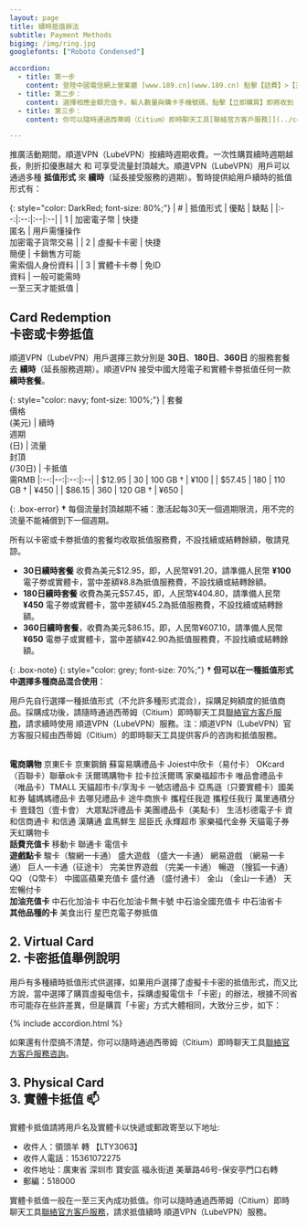 ```yaml
---
layout: page
title: 續時抵值辦法
subtitle: Payment Methods
bigimg: /img/ring.jpg
googlefonts: ["Roboto Condensed"]

accordion:
  - title: 第一步
    content: 登陸中國電信網上營業廳 [www.189.cn](www.189.cn) 點擊【話費】>【充值卡購買】進入購買頁面： ![中國電信網上營業廳](/img/dianxin_01.jpg)
  - title: 第二步：
    content: 選擇相應金額充值卡，輸入數量與購卡手機號碼，點擊【立即購買】即將收到「卡密」信息到購卡手機： ![中國電信網上營業廳](/img/dianxin_02.jpg)
  - title: 第三步：
    content: 你可以隨時通過西蒂姆（Citium）即時聊天工具[聯絡官方客戶服務]](../contact_us)，將「卡密」發送給客戶服務人員，請求抵值續時 順道VPN（LubeVPN）服務。

---
```


推廣活動期間，順道VPN（LubeVPN）按續時週期收費。一次性購買續時週期越長，則折扣優惠越大 和 可享受流量封頂越大。順道VPN（LubeVPN）用戶可以通過多種 __抵值形式__ 來 __續時__（延長接受服務的週期）。暫時提供給用戶續時的抵值形式有：

{: style="color: DarkRed; font-size: 80%;"}
| # | 抵值形式 | 優點 | 缺點 |
|:--:|:--:|:--|:--|
| 1 | 加密電子幣 | 快捷<br>匿名 | 用戶需懂操作<br>加密電子貨幣交易 |
| 2 | 虛擬卡卡密 | 快捷<br>簡便 | 卡銷售方可能<br>需索個人身份資料 |
| 3 | 實體卡卡劵 | 免ID<br>資料 | 一般可能需時<br>一至三天才能抵值 |

## Card Redemption<br>卡密或卡劵抵值

順道VPN（LubeVPN）用戶選擇三款分別是 __30日__、__180日__、__360日__ 的服務套餐去 __續時__（延長服務週期）。順道VPN 接受中國大陸電子和實體卡劵抵值任何一款 __續時套餐__。

{: style="color: navy; font-size: 100%;"}
| 套餐<br>價格<br>(美元) | 續時<br>週期<br>(日)  | 流量<br>封頂<br>(/30日) | 卡抵值<br>需RMB
|:--:|--:|:--:|:--|
| $12.95 | 30 | 100 GB † | ¥100 |
| $57.45 | 180 | 110 GB † | ¥450 |
| $86.15 | 360 | 120 GB † | ¥650 |

 {: .box-error}
 **†** 每個流量封頂越期不補：激活起每30天一個週期限流，用不完的流量不能補償到下一個週期。

所有以卡密或卡劵抵值的套餐均收取抵值服務費，不設找續或結轉餘額，敬請見諒。

- __30日續時套餐__ 收費為美元$12.95，即，人民幣¥91.20，請準備人民幣 __¥100__ 電子劵或實體卡，當中差額¥8.8為抵值服務費，不設找續或結轉餘額。
- __180日續時套餐__ 收費為美元$57.45，即，人民幣¥404.80，請準備人民幣 __¥450__ 電子劵或實體卡，當中差額¥45.2為抵值服務費，不設找續或結轉餘額。
- __360日續時套餐__，收費為美元$86.15，即，人民幣¥607.10，請準備人民幣 __¥650__ 電劵子或實體卡，當中差額¥42.90為抵值服務費，不設找續或結轉餘額。

{: .box-note}
{: style="color: grey; font-size: 70%;"}
**† 但可以在一種抵值形式中選擇多種商品混合使用**：

用戶先自行選擇一種抵值形式（不允許多種形式混合），採購足夠額度的抵值商品。採購成功後，請隨時通過西蒂姆（Citium）即時聊天工具[聯絡官方客戶服務](../contact_us)，請求續時使用 順道VPN（LubeVPN）服務。注：順道VPN（LubeVPN）官方客服只經由西蒂姆（Citium）的即時聊天工具提供客戶的咨詢和抵值服務。<br><br>

__電商購物__ 京東E卡 京東鋼銷 蘇甯易購禮品卡 Joiest中欣卡（易付卡） OKcard（百聯卡）聯華ok卡 沃爾瑪購物卡 拉卡拉沃爾瑪 家樂福超市卡 唯品會禮品卡（唯品卡）TMALL 天貓超市卡/享淘卡 一號店禮品卡 亞馬遜（只要實體卡）國美紅券 驢媽媽禮品卡 去哪兒禮品卡 途牛商旅卡 攜程任我遊 攜程任我行 萬里通積分卡 壹錢包（壹卡會） 大眾點評禮品卡 美團禮品卡（美點卡） 生活杉德電子卡 資和信商通卡 和信通 漢購通 盒馬鮮生 屈臣氏 永輝超市 家樂福代金券 天貓電子券 天虹購物卡<br>
__話費充值卡__
移動卡 聯通卡 電信卡<br>
__遊戲點卡__
駿卡（駿網一卡通） 盛大遊戲 （盛大一卡通） 網易遊戲 （網易一卡通） 巨人一卡通（征途卡） 完美世界遊戲 （完美一卡通） 暢遊 （搜狐一卡通） QQ （Q幣卡） 中國區蘋果充值卡 盛付通 （盛付通卡） 金山 （金山一卡通） 天宏暢付卡<br>
__加油充值卡__
中石化加油卡 中石化加油卡無卡號 中石油全國充值卡 中石油省卡<br>
__其他品種的卡__
美食出行 星巴克電子劵抵值

## 2. Virtual Card<br>2. 卡密抵值舉例說明

用戶有多種續時抵值形式供選擇，如果用戶選擇了虛擬卡卡密的抵值形式，而又比方說，當中選擇了購買虛擬电信卡，採購虛擬電信卡「卡密」的辦法，根據不同省市可能存在些許差異，但是購買「卡密」方式大體相同，大致分三步，如下：

{% include accordion.html %}

如果還有什麼搞不清楚，你可以隨時通過西蒂姆（Citium）即時聊天工具[聯絡官方客戶服務咨詢](../contact_us)。

## 3. Physical Card<br>3. 實體卡抵值 :mailbox:

實體卡抵值請將用戶名及實體卡以快遞或郵政寄至以下地址:

- 收件人：領頭羊 轉 【LTY3063】
- 收件人電話：15361072275
- 收件地址：廣東省 深圳市 寶安區 福永街道 美華路46号-保安亭門口右轉
- 郵編：518000

實體卡抵值一般在一至三天內成功抵值。你可以隨時通過西蒂姆（Citium）即時聊天工具[聯絡官方客戶服務](../contact_us)，請求抵值續時 順道VPN（LubeVPN）服務。
